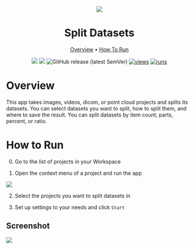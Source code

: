 <div align="center" markdown>
<img src="https://user-images.githubusercontent.com/115161827/209336313-db3b90d5-1b0b-488e-8900-1ed1f33b0b89.jpg"/>  

# Split Datasets

<p align="center">
  <a href="#Overview">Overview</a> •
  <a href="#How-To-Run">How To Run</a> 
</p>

[![](https://img.shields.io/badge/supervisely-ecosystem-brightgreen)](https://ecosystem.supervisely.com/apps/supervisely-ecosystem/split-dataset)
[![](https://img.shields.io/badge/slack-chat-green.svg?logo=slack)](https://supervisely.com/slack)
![GitHub release (latest SemVer)](https://img.shields.io/github/v/release/supervisely-ecosystem/split-dataset)
[![views](https://app.supervisely.com/img/badges/views/supervisely-ecosystem/split-dataset)](https://supervisely.com)
[![runs](https://app.supervisely.com/img/badges/runs/supervisely-ecosystem/split-dataset)](https://supervisely.com)

</div>

# Overview

This app takes images, videos, dicom, or point cloud projects and splits its datasets. You can select datasets you want to split, how to split them, and where to save the result. You can split datasets by item count, parts, percent, or ratio.


# How to Run

0. Go to the list of projects in your Workspace

1. Open the context menu of a project and run the app

<img src="https://user-images.githubusercontent.com/115161827/209393639-1eb69ed0-e532-4288-96af-06b4473eacc7.gif">

2. Select the projects you want to split datasets in

3. Set up settings to your needs and click `Start`

## Screenshot

<img src="https://user-images.githubusercontent.com/115161827/209395515-813138fd-0d0f-40b4-92d1-10d39b7e149a.png">

